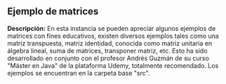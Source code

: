 ## Ejemplo de matrices

**Descripción:** En esta instancia se pueden apreciar algunos ejemplos de matrices con fines educativos, existen diversos ejemplos tales como una matriz transpuesta, matriz identidad,
 conocida como matriz unitaria en álgebra lineal, suma de matrices, transponer matriz, etc. Esto ha sido desarrollado en conjunto con el profesor Andrés Guzmán de su curso "Máster en Java"
 de la plataforma Udemy, totalmente recomendado. Los ejemplos se encuentran en la carpeta base "src".
